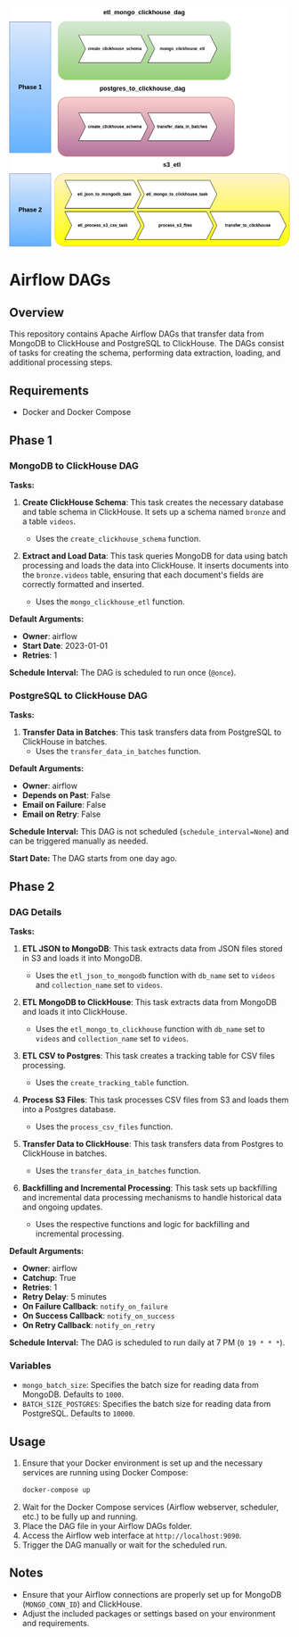 ![Alt text](dags.png)
# Airflow DAGs

## Overview
This repository contains Apache Airflow DAGs that transfer data from MongoDB to ClickHouse and PostgreSQL to ClickHouse. The DAGs consist of tasks for creating the schema, performing data extraction, loading, and additional processing steps.

## Requirements
- Docker and Docker Compose

## Phase 1

### MongoDB to ClickHouse DAG

**Tasks:**
1. **Create ClickHouse Schema**: This task creates the necessary database and table schema in ClickHouse. It sets up a schema named `bronze` and a table `videos`.
    - Uses the `create_clickhouse_schema` function.

2. **Extract and Load Data**: This task queries MongoDB for data using batch processing and loads the data into ClickHouse. It inserts documents into the `bronze.videos` table, ensuring that each document's fields are correctly formatted and inserted.
    - Uses the `mongo_clickhouse_etl` function.

**Default Arguments:**
- **Owner**: airflow
- **Start Date**: 2023-01-01
- **Retries**: 1

**Schedule Interval:**
The DAG is scheduled to run once (`@once`).

### PostgreSQL to ClickHouse DAG

**Tasks:**
1. **Transfer Data in Batches**: This task transfers data from PostgreSQL to ClickHouse in batches.
    - Uses the `transfer_data_in_batches` function.

**Default Arguments:**
- **Owner**: airflow
- **Depends on Past**: False
- **Email on Failure**: False
- **Email on Retry**: False

**Schedule Interval:**
This DAG is not scheduled (`schedule_interval=None`) and can be triggered manually as needed.

**Start Date:**
The DAG starts from one day ago.

## Phase 2

### DAG Details

**Tasks:**
1. **ETL JSON to MongoDB**: This task extracts data from JSON files stored in S3 and loads it into MongoDB.
    - Uses the `etl_json_to_mongodb` function with `db_name` set to `videos` and `collection_name` set to `videos`.

2. **ETL MongoDB to ClickHouse**: This task extracts data from MongoDB and loads it into ClickHouse.
    - Uses the `etl_mongo_to_clickhouse` function with `db_name` set to `videos` and `collection_name` set to `videos`.

3. **ETL CSV to Postgres**: This task creates a tracking table for CSV files processing.
    - Uses the `create_tracking_table` function.

4. **Process S3 Files**: This task processes CSV files from S3 and loads them into a Postgres database.
    - Uses the `process_csv_files` function.

5. **Transfer Data to ClickHouse**: This task transfers data from Postgres to ClickHouse in batches.
    - Uses the `transfer_data_in_batches` function.

6. **Backfilling and Incremental Processing**: This task sets up backfilling and incremental data processing mechanisms to handle historical data and ongoing updates.
    - Uses the respective functions and logic for backfilling and incremental processing.

**Default Arguments:**
- **Owner**: airflow
- **Catchup**: True
- **Retries**: 1
- **Retry Delay**: 5 minutes
- **On Failure Callback**: `notify_on_failure`
- **On Success Callback**: `notify_on_success`
- **On Retry Callback**: `notify_on_retry`

**Schedule Interval:**
The DAG is scheduled to run daily at 7 PM (`0 19 * * *`).

### Variables

- `mongo_batch_size`: Specifies the batch size for reading data from MongoDB. Defaults to `1000`.
- `BATCH_SIZE_POSTGRES`: Specifies the batch size for reading data from PostgreSQL. Defaults to `10000`.

## Usage

1. Ensure that your Docker environment is set up and the necessary services are running using Docker Compose:
    ```sh
    docker-compose up
    ```
2. Wait for the Docker Compose services (Airflow webserver, scheduler, etc.) to be fully up and running.
3. Place the DAG file in your Airflow DAGs folder.
4. Access the Airflow web interface at `http://localhost:9090`.
5. Trigger the DAG manually or wait for the scheduled run.

## Notes

- Ensure that your Airflow connections are properly set up for MongoDB (`MONGO_CONN_ID`) and ClickHouse.
- Adjust the included packages or settings based on your environment and requirements.

